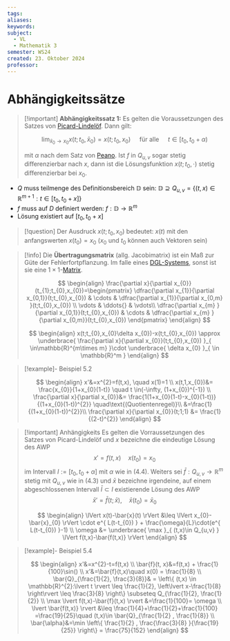 ```yaml
---
tags: 
aliases: 
keywords: 
subject:
  - VL
  - Mathematik 3
semester: WS24
created: 23. Oktober 2024
professor:
---
```

 

# Abhängigkeitssätze

> [!important] **Abhängigkeitssatz 1:** Es gelten die Voraussetzungen des Satzes von [Picard-Lindelöf](Picard-Lindelöf.md). Dann gilt:
> 
> $$
> \lim _{\bar{x}_0 \rightarrow x_0} x\left(t ; t_0, \bar{x}_0\right)=x\left(t ; t_0, x_0\right) \quad \text { für alle } \quad t \in\left[t_0, t_0+\alpha\right)
> $$
> 
> mit $\alpha$ nach dem Satz von [Peano](Peano.md).
> Ist $f$ in $Q_{u, v}$ sogar stetig differenzierbar nach $x$, dann ist die Lösungsfunktion $x\left(t ; t_0, \cdot\right)$ stetig differenzierbar bei $x_{0}$.
> 

- $Q$ muss teilmenge des Definitionsbereich $\mathbb{D}$ sein:  $\mathbb{D} \supseteq Q_{u,v} = \{ (t,x)\in \mathbb{R}^{m+1} : t \in [t_{0}, t_{0}+x] \}$
- $f$ muss auf $D$ definiert werden: $f:\mathbb{D}\to \mathbb{R}^m$
- Lösung existiert auf $[t_{0},t_{0}+x]$

> [!question] Der Ausdruck $x(t;t_{0}, x_{0})$ bedeutet:
> $x(t)$ mit den anfangswerten $x(t_{0})=x_{0}$ ($x_{0}$ und $t_{0}$ können auch Vektoren sein)

> [!info] Die **Übertragungsmatrix** (allg. Jacobimatrix) ist ein Maß zur Güte der Fehlerfortpflanzung.
> Im falle eines [DGL-Systems](DGL-System.md), sonst ist sie eine $1\times1$-[Matrix](Algebra/Matrix.md).
> 
> $$
> \begin{align}
> \frac{\partial x}{\partial x_{0}}(t_{1};t_{0},x_{0})=\begin{pmatrix}
> \dfrac{\partial x_{1}}{\partial x_{0,1}}(t;t_{0},x_{0}) & \cdots & \dfrac{\partial x_{1}}{\partial x_{0,m} }(t;t_{0},x_{0}) \\
> \vdots  & \ddots{} & \vdots\\
> \dfrac{\partial x_{m} }{\partial x_{0,1}}(t;t_{0},x_{0}) & \cdots & \dfrac{\partial x_{m} }{\partial x_{0,m}}(t;t_{0},x_{0})
> \end{pmatrix}
> \end{align}
> $$
> 
> $$
> \begin{align}
> x(t;t_{0},x_{0}\delta x_{0})-x(t;t_{0},x_{0})
> \approx \underbrace{ \frac{\partial x}{\partial x_{0}}(t;t_{0},x_{0}) }_{ \in\mathbb{R}^{m\times m} }\cdot \underbrace{ \delta x_{0} }_{ \in \mathbb{R}^m }
> \end{align}
> $$
> 


>[!example]- Beispiel 5.2
> 
> $$
> \begin{align}
> x'&=x^{2}=f(t,x), \quad x(1)=1 \\
> x(t,1,x_{0})&= \frac{x_{0}}{1+x_{0}(1-t)} \quad t \in(-\infty, (1+x_{0})^{-1}) \\
> \frac{\partial x}{\partial x_{0}}&= \frac{1(1+x_{0}(1-t)-x_{0}(1-t))}{(1+x_{0}(1-t))^{2}} \quad\text{(Quotientenregel)}\\
> &=\frac{1}{(1+x_{0}(1-t))^{2}}\\
> \frac{\partial x}{\partial x_{0}}(t;1;1) &= \frac{1}{(2-t)^{2}}
> \end{align}
> $$

> [!important] Anhängigkeits Es gelten die Vorraussetzungen des Satzes von Picard-Lindelöf und $x$ bezeichne die eindeutige Lösung des AWP
> $$x'=f(t,x) \quad x(t_{0}) =x_{0}$$
> im Intervall $I:=\left[t_0, t_0+\alpha\right]$ mit $\alpha$ wie in (4.4). Weiters sei $\bar{f}: Q_{u, v} \rightarrow \mathbb{R}^m$ stetig mit $Q_{u, v}$ wie in (4.3) und $\bar{x}$ bezeichne irgendeine, auf einem abgeschlossenen Intervall $\bar{I} \subset I$ existierende Lösung des AWP
> $$\bar{x}'=\bar{f}(t;\bar{x}), \quad \bar{x}(t_{0}) = \bar{x}_{0}$$
> 
> $$
> \begin{align}
> \lVert x(t)-\bar{x}(t) \rVert &\leq \lVert x_{0}-\bar{x}_{0} \rVert \cdot e^{ L(t-t_{0}) } + \frac{\omega}{L}\cdot(e^{ L(t-t_{0}) }-1) \\
> \omega &= \underbrace{ \max }_{ (t,x)\in Q_{u,v} } \lVert f(t,x)-\bar{f(t,x)} \rVert
> \end{align}
> $$

>[!example]- Beispiel 5.4
> 
> $$
> \begin{align}
> x'&=x^{2}-t=f(t,x) \\
> \bar{f}(t, x)&=f(t,x) + \frac{1}{100}\sin() \\
> x'&=\bar{f}(t,x)\quad x(0) = \frac{1}{8} \\
> \bar{Q}_{\frac{1}{2}, \frac{3}{8}}& = \left\{  (t,x) \in \mathbb{R}^{2}:\lvert t \rvert \leq \frac{1}{2}, \left\lvert  x-\frac{1}{8}  \right\rvert \leq \frac{3}{8}   \right\} \subseteq Q_{\frac{1}{2}, \frac{1}{2}} \\
> \max \lvert f(t,x)-\bar{f}(t,x) \rvert &=\frac{1}{100}= \omega \\
> \lvert \bar{f(t,x)} \rvert &\leq \frac{1}{4}+\frac{1}{2}+\frac{1}{100} =\frac{19}{25}\quad (t,x)\in \bar{Q}_{\frac{1}{2} , \frac{1}{8}} \\
> \bar{\alpha}&=\min \left\{  \frac{1}{2} , \frac{\frac{3}{8} }{\frac{19}{25}} \right\} = \frac{75}{152}
> \end{align}
> $$